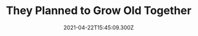---
childof: reporting
contenttype: updates
contentcat: media
title: 'They Planned to Grow Old Together'
date: 2021-04-22T15:45:09.300Z
postauthorname: Greta Moran
postauthortitle: Princeton University
authorpic: 
outlet: AutoStraddle
link: https://www.autostraddle.com/they-planned-to-grow-old-together-nursing-home-eviction-harms-gay-elders/
thumb: image1.jpg
listSummary: 'For 24 years, Marie Giardino and her partner Michaeljon Blue made a home, a cozy yellow house with a front porch and fenced backyard in Rochester, New York. They lived with many cats and dogs lucky enough to once cross Blue’s path: “If a baby needs a home, he will come here,” she liked to say. Not long after moving in together, Blue gave Giardino a silver band. She never exactly said what it was for — Blue was never one for labels and doesn’t believe in marriage — but Giardino took it as a sign of the love they still share.'
---